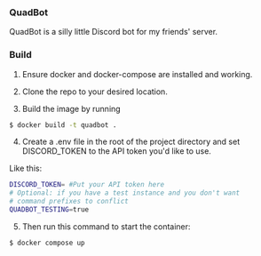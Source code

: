 ### QuadBot

QuadBot is a silly little Discord bot for my friends' server.


### Build

1. Ensure docker and docker-compose are installed and working.

2. Clone the repo to your desired location.

3. Build the image by running
```bash
$ docker build -t quadbot .
```

4. Create a .env file in the root of the project directory and set DISCORD_TOKEN to the
API token you'd like to use.

Like this:
```bash
DISCORD_TOKEN= #Put your API token here
# Optional: if you have a test instance and you don't want 
# command prefixes to conflict
QUADBOT_TESTING=true
```

5. Then run this command to start the container:
```bash 
$ docker compose up 
```
